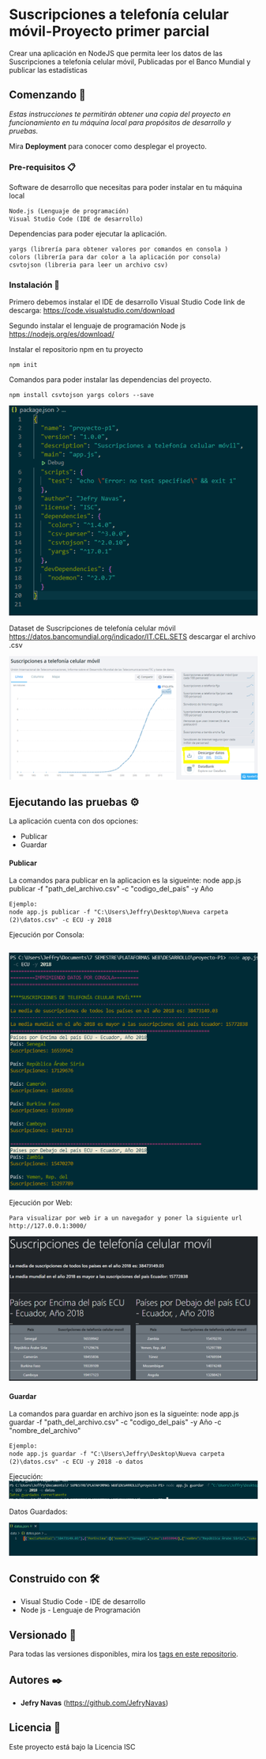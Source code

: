 # Suscripciones a telefonía celular móvil-Proyecto primer parcial

Crear una aplicación en NodeJS que permita leer los datos de las Suscripciones a telefonía celular móvil, Publicadas por el Banco Mundial y publicar las estadísticas

## Comenzando 🚀

_Estas instrucciones te permitirán obtener una copia del proyecto en funcionamiento en tu máquina local para propósitos de desarrollo y pruebas._

Mira **Deployment** para conocer como desplegar el proyecto.


### Pre-requisitos 📋

Software de desarrollo que necesitas para poder instalar en tu máquina local
```
Node.js (Lenguaje de programación)
Visual Studio Code (IDE de desarrollo)
```
Dependencias para poder ejecutar la aplicación.
```
yargs (librería para obtener valores por comandos en consola )
colors (librería para dar color a la aplicación por consola)
csvtojson (libreria para leer un archivo csv)
```

### Instalación 🔧

Primero debemos instalar el IDE de desarrollo Visual Studio Code
link de descarga: https://code.visualstudio.com/download

Segundo instalar el lenguaje de programación Node js
https://nodejs.org/es/download/

Instalar el repositorio npm en tu proyecto
```
npm init
```
Comandos para poder instalar las dependencias del proyecto.
```
npm install csvtojson yargs colors --save
```
<img src="/img_readme/package.PNG"/>

Dataset de Suscripciones de telefonía celular móvil https://datos.bancomundial.org/indicador/IT.CEL.SETS
descargar el archivo .csv

<img src="/img_readme/datos.PNG"/>

## Ejecutando las pruebas ⚙️

La aplicación cuenta con dos opciones:
- Publicar
- Guardar

#### **Publicar**

La comandos para publicar en la aplicacion es la sigueinte: node app.js publicar -f "path_del_archivo.csv" -c "codigo_del_pais" -y Año

```
Ejemplo:
node app.js publicar -f "C:\Users\Jeffry\Desktop\Nueva carpeta (2)\datos.csv" -c ECU -y 2018
```
Ejecución por Consola:
```

```
<img src="/img_readme/por_consola.PNG"/>


Ejecución por Web:
```
Para visualizar por web ir a un navegador y poner la siguiente url
http://127.0.0.1:3000/
```
<img src="/img_readme/por_web.PNG"/>


#### **Guardar**
La comandos para guardar en archivo json es la sigueinte: node app.js guardar -f "path_del_archivo.csv" -c "codigo_del_pais" -y Año -c "nombre_del_archivo"
```
Ejemplo:
node app.js guardar -f "C:\Users\Jeffry\Desktop\Nueva carpeta (2)\datos.csv" -c ECU -y 2018 -o datos
```

Ejecución:
<img src="/img_readme/guardar.PNG"/>

Datos Guardados:

<img src="/img_readme/datos_json.PNG"/>


## Construido con 🛠️

- Visual Studio Code - IDE de desarrollo
- Node js - Lenguaje de Programación

## Versionado 📌

Para todas las versiones disponibles, mira los [tags en este repositorio](https://github.com/JefryNavas/Suscripciones-Proyecto/tags).

## Autores ✒️

* **Jefry Navas** (https://github.com/JefryNavas)

## Licencia 📄

Este proyecto está bajo la Licencia ISC


